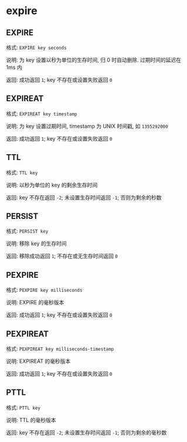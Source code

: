 # expire

## EXPIRE

格式: `EXPIRE key seconds`

说明: 为 key 设置以秒为单位的生存时间, 归 0 时自动删除. 过期时间的延迟在 1ms 内

返回: 成功返回 `1`; key 不存在或设置失败返回 `0`


## EXPIREAT

格式: `EXPIREAT key timestamp`

说明: 为 key 设置过期时间, timestamp 为 UNIX 时间戳, 如 `1355292000`

返回: 成功返回 `1`; key 不存在或设置失败返回 `0`


## TTL

格式: `TTL key`

说明: 以秒为单位的 key 的剩余生存时间

返回: key 不存在返回 `-2`; 未设置生存时间返回 `-1`; 否则为剩余的秒数


## PERSIST

格式: `PERSIST key`

说明: 移除 key 的生存时间

返回: 移除成功返回 `1`; 不存在或无生存时间返回 `0`


## PEXPIRE

格式: `PEXPIRE key milliseconds`

说明: EXPIRE 的毫秒版本

返回: 成功返回 `1`; key 不存在或设置失败返回 `0`


## PEXPIREAT

格式: `PEXPIREAT key milliseconds-timestamp`

说明: EXPIREAT 的毫秒版本

返回: 成功返回 `1`; key 不存在或设置失败返回 `0`


## PTTL

格式: `PTTL key`

说明: TTL 的毫秒版本

返回: key 不存在返回 `-2`; 未设置生存时间返回 `-1`; 否则为剩余的毫秒数

